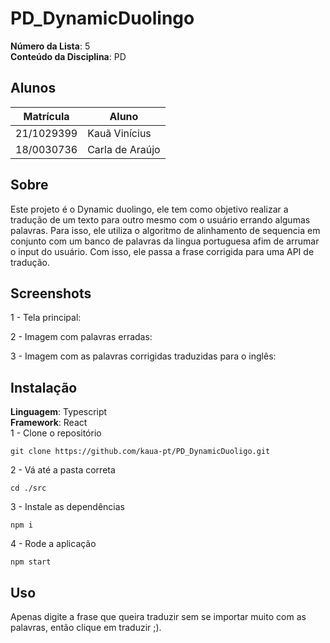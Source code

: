 # PD_DynamicDuolingo

**Número da Lista**: 5<br>
**Conteúdo da Disciplina**: PD<br>

## Alunos

|Matrícula | Aluno |
| -- | -- |
| 21/1029399  |  Kauã Vinícius |
| 18/0030736  |  Carla de Araújo|

## Sobre 
Este projeto é o Dynamic duolingo, ele tem como objetivo realizar a tradução de um texto para outro mesmo com o usuário errando algumas palavras. Para isso, ele utiliza o algoritmo de alinhamento
de sequencia em conjunto com um banco de palavras da lingua portuguesa afim de arrumar o input do usuário. Com isso, ele passa a frase corrigida para uma API de tradução.

## Screenshots
1 - Tela principal:

2 - Imagem com palavras erradas:

3 - Imagem com as palavras corrigidas traduzidas para o inglês:

## Instalação 
**Linguagem**: Typescript<br>
**Framework**: React <br>
1 - Clone o repositório
```
git clone https://github.com/kaua-pt/PD_DynamicDuoligo.git
```

2 - Vá até a pasta correta
```
cd ./src
```

3 - Instale as dependências
```
npm i
```

4 - Rode a aplicação
```
npm start 
```
## Uso 
Apenas digite a frase que queira traduzir sem se importar muito com as palavras, então clique em traduzir ;).
